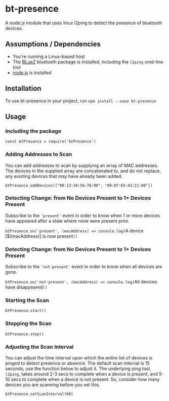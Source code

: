 # bt-presence
A node.js module that uses linux l2ping to detect the presence of bluetooth devices.

## Assumptions / Dependencies
* You're running a Linux-based host
* The [BLueZ](http://www.bluez.org) bluetooth package is installed, including the `l2ping` cmd-line tool
* [node.js](nodejs.org) is installed

## Installation
To use bt-presence in your project, run `npm install --save bt-presence`

## Usage

### Including the package
`const btPresence = require('btPresence')`

### Adding Addresses to Scan
You can add addresses to scan by supplying an array of MAC addresses. The devices in the supplied array are concatenated to, and do not replace, any existing devices that may have already been added.

`btPresence.addDevices(["00:12:34:56:78:90", "09:87:65:43:21:00"])`

### Detecting Change: from No Devices Present to 1+ Devices Present
Subscribe to the `'present'` event in order to know when 1 or more devices have appeared after a state where none were present prior.

`btPresence.on('present', (macAddress) => console.log(`A device [${macAddress}] is now present`))`

### Detecting Change: from No Devices Present to 1+ Devices Present
Subscribe to the `'not-present'` event in order to know when all devices are gone.

`btPresence.on('not-present', (macAddress) => console.log(`All devices have disappeared`))`

### Starting the Scan

`btPresence.start()`

### Stopping the Scan

`btPresence.stop()`

### Adjusting the Scan Interval
You can adjust the time interval upon which the entire list of devices is pinged to detect presence or absence. The default scan interval is 15 seconds; use the function below to adjust it. The underlying ping tool, `l2ping`, takes around 2-3 secs to complete when a device is present, and 5-10 secs to complete when a device is not present. So, consider how many devices you are scanning before you set this.

`btPresence.setScanInterval(60)`
